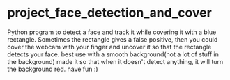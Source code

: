 # project_face_detection_and_cover


Python program to detect a face and track it while covering it with a blue rectangle.
Sometimes the rectangle gives a false positive, then you could cover the webcam with your finger and uncover it so that the rectangle detects your face.
best use with a smooth background(not a lot of stuff in the background)
made it so that when it doesn't detect anything, it will turn the background red.
have fun :)
